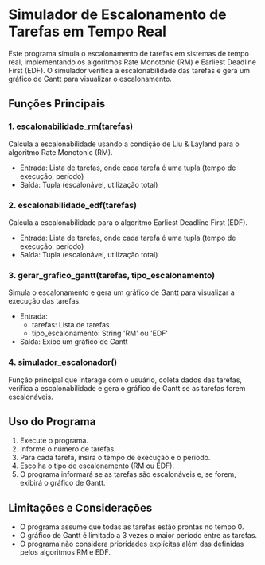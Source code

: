 # Simulador de Escalonamento de Tarefas em Tempo Real

Este programa simula o escalonamento de tarefas em sistemas de tempo real, implementando os algoritmos Rate Monotonic (RM) e Earliest Deadline First (EDF). O simulador verifica a escalonabilidade das tarefas e gera um gráfico de Gantt para visualizar o escalonamento.

## Funções Principais

### 1. escalonabilidade_rm(tarefas)

Calcula a escalonabilidade usando a condição de Liu & Layland para o algoritmo Rate Monotonic (RM).

- Entrada: Lista de tarefas, onde cada tarefa é uma tupla (tempo de execução, período)
- Saída: Tupla (escalonável, utilização total)

### 2. escalonabilidade_edf(tarefas)

Calcula a escalonabilidade para o algoritmo Earliest Deadline First (EDF).

- Entrada: Lista de tarefas, onde cada tarefa é uma tupla (tempo de execução, período)
- Saída: Tupla (escalonável, utilização total)

### 3. gerar_grafico_gantt(tarefas, tipo_escalonamento)

Simula o escalonamento e gera um gráfico de Gantt para visualizar a execução das tarefas.

- Entrada: 
  - tarefas: Lista de tarefas
  - tipo_escalonamento: String 'RM' ou 'EDF'
- Saída: Exibe um gráfico de Gantt

### 4. simulador_escalonador()

Função principal que interage com o usuário, coleta dados das tarefas, verifica a escalonabilidade e gera o gráfico de Gantt se as tarefas forem escalonáveis.

## Uso do Programa

1. Execute o programa.
2. Informe o número de tarefas.
3. Para cada tarefa, insira o tempo de execução e o período.
4. Escolha o tipo de escalonamento (RM ou EDF).
5. O programa informará se as tarefas são escalonáveis e, se forem, exibirá o gráfico de Gantt.

## Limitações e Considerações

- O programa assume que todas as tarefas estão prontas no tempo 0.
- O gráfico de Gantt é limitado a 3 vezes o maior período entre as tarefas.
- O programa não considera prioridades explícitas além das definidas pelos algoritmos RM e EDF.

